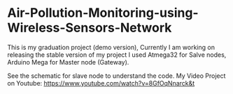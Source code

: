 # Air-Pollution-Monitoring-using-Wireless-Sensors-Network
This is my graduation project (demo version), Currently I am working on releasing the stable version of my project
I used Atmega32 for Salve nodes, Arduino Mega for Master node (Gateway).

See the schematic for slave node to understand the code.
My Video Project on Youtube: https://www.youtube.com/watch?v=8GfOqNnarck&t
